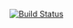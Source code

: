 [![Build Status](https://travis-ci.org/myovan/c4cs-advancedhw8.svg?branch=master)](https://travis-ci.org/myovan/c4cs-advancedhw8)
